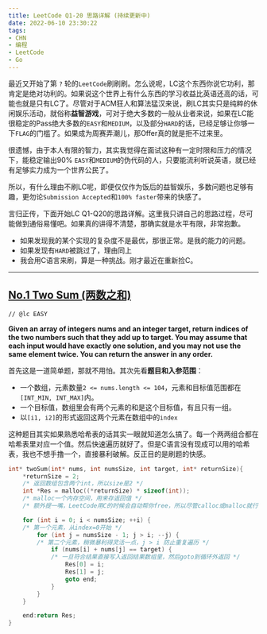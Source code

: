 ```yaml
---
title: LeetCode Q1-20 思路详解 (持续更新中)
date: 2022-06-10 23:30:22
tags: 
- CHN
- 编程
- LeetCode
- Go
---
```

最近又开始了第 `?` 轮的`LeetCode`刷刷刷。怎么说呢，LC这个东西你说它功利，那肯定是绝对功利的。如果说这个世界上有什么东西的学习收益比英语还高的话，可能也就是只有LC了。尽管对于ACM狂人和算法猛汉来说，刷LC其实只是纯粹的休闲娱乐活动，就俗称**益智游戏**，可对于绝大多数的一般从业者来说，如果在LC能很稳定的Pass绝大多数的`EASY`和`MEDIUM`，以及部分`HARD`的话，已经足够让你够一下`FLAG`的门槛了。如果成为周赛弄潮儿，那Offer真的就是拒不过来里。

很遗憾，由于本人有限的智力，其实我觉得在面试这种有一定时限和压力的情况下，能稳定输出90% `EASY`和`MEDIUM`的伪代码的人，只要能流利听说英语，就已经有足够实力成为一个世界公民了。

所以，有什么理由不刷LC呢，即便仅仅作为饭后的益智娱乐，多数问题也足够有趣，更勿论`Submission Accepted`和`100% faster`带来的快感了。

言归正传，下面开始LC Q1-Q20的思路详解。这里我只讲自己的思路过程，尽可能做到通俗易懂吧。如果真的讲得不清楚，那确实就是水平有限，非常抱歉。
- 如果发现我的某个实现的复杂度不是最优，那很正常。是我的能力的问题。
- 如果发现有`HARD`被跳过了，理由同上
- 我会用C语言来刷，算是一种挑战。刚才最近在重新捡C。

---
## **[No.1 Two Sum (两数之和)](https://leetcode.com/problems/two-sum/)**
`// @lc EASY`

**Given an array of integers nums and an integer target, return indices of the two numbers such that they add up to target. You may assume that each input would have exactly one solution, and you may not use the same element twice. You can return the answer in any order.**

首先这是一道简单题，那就不用怕。其次先看**题目和入参范围**：
- 一个数组，元素数量`2 <= nums.length <= 104`，元素和目标值范围都在`[INT_MIN, INT_MAX]`内。
- 一个目标值，数组里会有两个元素的和是这个目标值，有且只有一组。
- 以`[i1, i2]`的形式返回这两个元素在数组中的`index`

这种题目其实如果熟悉哈希表的话其实一眼就知道怎么搞了。每一个两两组合都在哈希表里对应一个值。然后快速遍历就好了。但是C语言没有现成可以用的哈希表，我也不想手撸一个，直接暴利破解。反正目的是刷题的快感。
```c
int* twoSum(int* nums, int numsSize, int target, int* returnSize){
    *returnSize = 2; 
    /* 返回数组包含两个int，所以size是2 */
    int *Res = malloc((*returnSize) * sizeof(int)); 
    /* malloc一个内存空间，用来存返回值 */
    /* 额外提一嘴，LeetCode用C的时候会自动帮你free，所以尽管calloc或malloc就行 */

    for (int i = 0; i < numsSize; ++i) { 
    /* 第一个元素，从index=0开始 */
        for (int j = numsSize - 1; j > i; --j) { 
        /* 第二个元素，稍微暴利得灵活一点，j > i 防止重复遍历 */
            if (nums[i] + nums[j] == target) { 
            /* 一旦符合结果直接写入返回结果数组里，然后goto到循环外返回 */
                Res[0] = i;
                Res[1] = j;
                goto end;
            }
        }
    }

    end:return Res;
}
```